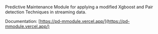 Predictive Maintenance Module for applying a modified Xgboost and Pair detection Techniques in streaming data.

Documentation: [https://pd-mmodule.vercel.app/](https://pd-mmodule.vercel.app/)